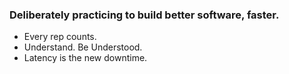### Deliberately practicing to build better software, faster.

- Every rep counts.
- Understand.  Be Understood.
- Latency is the new downtime.
